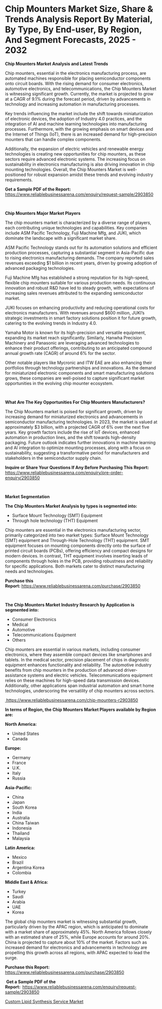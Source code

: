 <p><h1>Chip Mounters Market Size, Share & Trends Analysis Report By Material, By Type, By End-user, By Region, And Segment Forecasts, 2025 - 2032</h1></p><p><strong>Chip Mounters Market Analysis and Latest Trends</strong></p>
<p><p>Chip mounters, essential in the electronics manufacturing process, are automated machines responsible for placing semiconductor components onto circuit boards. With the rising demand for consumer electronics, automotive electronics, and telecommunications, the Chip Mounters Market is witnessing significant growth. Currently, the market is projected to grow at a CAGR of 9.1% during the forecast period, driven by advancements in technology and increasing automation in manufacturing processes.</p><p>Key trends influencing the market include the shift towards miniaturization of electronic devices, the adoption of Industry 4.0 practices, and the integration of AI and machine learning technologies into manufacturing processes. Furthermore, with the growing emphasis on smart devices and the Internet of Things (IoT), there is an increased demand for high-precision mounters that can handle complex components.</p><p>Additionally, the expansion of electric vehicles and renewable energy technologies is creating new opportunities for chip mounters, as these sectors require advanced electronic systems. The increasing focus on sustainability in electronics manufacturing is also driving innovation in chip mounting technologies. Overall, the Chip Mounters Market is well-positioned for robust expansion amidst these trends and evolving industry requirements.</p></p>
<p><strong>Get a Sample PDF of the Report:&nbsp;</strong> <a href="https://www.reliablebusinessarena.com/enquiry/request-sample/2903850?utm_campaign=1789&utm_medium=2&utm_source=Github&utm_content=ia&utm_term=11032025&utm_id=chip-mounters">https://www.reliablebusinessarena.com/enquiry/request-sample/2903850</a></p>
<p>&nbsp;</p>
<p><strong>Chip Mounters Major Market Players</strong></p>
<p><p>The chip mounters market is characterized by a diverse range of players, each contributing unique technologies and capabilities. Key companies include ASM Pacific Technology, Fuji Machine Mfg, and JUKI, which dominate the landscape with a significant market share. </p><p>ASM Pacific Technology stands out for its automation solutions and efficient production processes, capturing a substantial segment in Asia-Pacific due to rising electronics manufacturing demands. The company reported sales revenues exceeding $1 billion in recent years, driven by growing adoption of advanced packaging technologies.</p><p>Fuji Machine Mfg has established a strong reputation for its high-speed, flexible chip mounters suitable for various production needs. Its continuous innovation and robust R&D have led to steady growth, with expectations of increasing sales revenues attributed to the expanding semiconductor market.</p><p>JUKI focuses on enhancing productivity and reducing operational costs for electronics manufacturers. With revenues around $600 million, JUKI’s strategic investments in smart factory solutions position it for future growth, catering to the evolving trends in Industry 4.0.</p><p>Yamaha Motor is known for its high-precision and versatile equipment, expanding its market reach significantly. Similarly, Hanwha Precision Machinery and Panasonic are leveraging advanced technologies to enhance their product offerings, contributing to an anticipated compound annual growth rate (CAGR) of around 6% for the sector.</p><p>Other notable players like Mycronic and ITW EAE are also enhancing their portfolios through technology partnerships and innovations. As the demand for miniaturized electronic components and smart manufacturing solutions grows, these companies are well-poised to capture significant market opportunities in the evolving chip mounter ecosystem.</p></p>
<p>&nbsp;</p>
<p><strong>What Are The Key Opportunities For Chip Mounters Manufacturers?</strong></p>
<p><p>The Chip Mounters market is poised for significant growth, driven by increasing demand for miniaturized electronics and advancements in semiconductor manufacturing technologies. In 2023, the market is valued at approximately $3 billion, with a projected CAGR of 6% over the next five years. Key growth factors include the rise of IoT devices, enhanced automation in production lines, and the shift towards high-density packaging. Future outlook indicates further innovations in machine learning and AI integration to optimize mounting processes, along with a focus on sustainability, suggesting a transformative period for manufacturers and stakeholders in the semiconductor supply chain.</p></p>
<p><strong>Inquire or Share Your Questions If Any Before Purchasing This Report:</strong> <a href="https://www.reliablebusinessarena.com/enquiry/pre-order-enquiry/2903850?utm_campaign=1789&utm_medium=2&utm_source=Github&utm_content=ia&utm_term=11032025&utm_id=chip-mounters">https://www.reliablebusinessarena.com/enquiry/pre-order-enquiry/2903850</a></p>
<p>&nbsp;</p>
<p><strong>Market Segmentation</strong></p>
<p><strong>The Chip Mounters Market Analysis by types is segmented into:</strong></p>
<p><ul><li>Surface Mount Technology (SMT) Equipment</li><li>Through hole technology (THT) Equipment</li></ul></p>
<p><p>Chip mounters are essential in the electronics manufacturing sector, primarily categorized into two market types: Surface Mount Technology (SMT) equipment and Through-Hole Technology (THT) equipment. SMT equipment focuses on mounting components directly onto the surface of printed circuit boards (PCBs), offering efficiency and compact designs for modern devices. In contrast, THT equipment involves inserting leads of components through holes in the PCB, providing robustness and reliability for specific applications. Both markets cater to distinct manufacturing needs and technologies.</p></p>
<p><strong>Purchase this Report:&nbsp;</strong><a href="https://www.reliablebusinessarena.com/purchase/2903850?utm_campaign=1789&utm_medium=2&utm_source=Github&utm_content=ia&utm_term=11032025&utm_id=chip-mounters">https://www.reliablebusinessarena.com/purchase/2903850</a></p>
<p>&nbsp;</p>
<p><strong>The Chip Mounters Market Industry Research by Application is segmented into:</strong></p>
<p><ul><li>Consumer Electronics</li><li>Medical</li><li>Automotive</li><li>Telecommunications Equipment</li><li>Others</li></ul></p>
<p><p>Chip mounters are essential in various markets, including consumer electronics, where they assemble compact devices like smartphones and tablets. In the medical sector, precision placement of chips in diagnostic equipment enhances functionality and reliability. The automotive industry benefits from chip mounters in the production of advanced driver-assistance systems and electric vehicles. Telecommunications equipment relies on these machines for high-speed data transmission devices. Additionally, other applications span industrial automation and smart home technologies, underscoring the versatility of chip mounters across sectors.</p></p>
<p><a href="https://www.reliablebusinessarena.com/chip-mounters-r2903850?utm_campaign=1789&utm_medium=2&utm_source=Github&utm_content=ia&utm_term=11032025&utm_id=chip-mounters">&nbsp;https://www.reliablebusinessarena.com/chip-mounters-r2903850</a></p>
<p><strong>In terms of Region, the Chip Mounters Market Players available by Region are:</strong></p>
<p>
    <p> <strong> North America: </strong>
        <ul>
            <li>United States</li>
            <li>Canada</li>
        </ul>
        </p> 
    <p> <strong> Europe: </strong>
        <ul>
            <li>Germany</li>
            <li>France</li>
            <li>U.K.</li>
            <li>Italy</li>
            <li>Russia</li>
        </ul>
        </p> 
    <p> <strong> Asia-Pacific: </strong>
        <ul>
            <li>China</li>
            <li>Japan</li>
            <li>South Korea</li>
            <li>India</li>
            <li>Australia</li>
            <li>China Taiwan</li>
            <li>Indonesia</li>
            <li>Thailand</li>
            <li>Malaysia</li>
        </ul>
        </p> 
    <p> <strong> Latin America: </strong>
        <ul>
            <li>Mexico</li>
            <li>Brazil</li>
            <li>Argentina Korea</li>
            <li>Colombia</li>
        </ul>
        </p> 
    <p> <strong> Middle East & Africa: </strong>
        <ul>
            <li>Turkey</li>
            <li>Saudi</li>
            <li>Arabia</li>
            <li>UAE</li>
            <li>Korea</li>
        </ul>
    </p>
    </p>
<p><p>The global chip mounters market is witnessing substantial growth, particularly driven by the APAC region, which is anticipated to dominate with a market share of approximately 45%. North America follows closely with an estimated share of 25%, while Europe accounts for around 20%. China is projected to capture about 10% of the market. Factors such as increased demand for electronics and advancements in technology are propelling this growth across all regions, with APAC expected to lead the surge.</p></p>
<p><strong>Purchase this Report: </strong><a href="https://www.reliablebusinessarena.com/purchase/2903850?utm_campaign=1789&utm_medium=2&utm_source=Github&utm_content=ia&utm_term=11032025&utm_id=chip-mounters">https://www.reliablebusinessarena.com/purchase/2903850</a></p>
<p>&nbsp;<strong>Get a Sample PDF of the Report:&nbsp;&nbsp;</strong><a href="https://www.reliablebusinessarena.com/enquiry/request-sample/2903850?utm_campaign=1789&utm_medium=2&utm_source=Github&utm_content=ia&utm_term=11032025&utm_id=chip-mounters">https://www.reliablebusinessarena.com/enquiry/request-sample/2903850</a></p>
<p><strong></strong></p>
<p><p><a href="https://github.com/marcayaminig/Market-Research-Report-List-1/blob/main/custom-lipid-synthesis-service-market.md?utm_campaign=1789&utm_medium=2&utm_source=Github&utm_content=ia&utm_term=11032025&utm_id=chip-mounters">Custom Lipid Synthesis Service Market</a></p></p>
